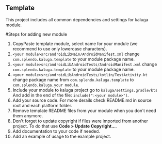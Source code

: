 ## Template 
This project includes all common dependencies and settings for kaluga module.

#Steps for adding new module
1. CopyPaste template module, select name for your module (we recommend to use only lowercase characters).
2. `<your module>src/androidLibMain/AndroidManifest.xml` change `com.splendo.kaluga.template` to your module package name.	
3. `<your module>src/androidLibAndroidTests/AndroidManifest.xml` change `com.splendo.kaluga.template` to your module package name.
4. `<your module>src/androidLibAndroidTests/kotlin/TestActivity.kt` change package name from `com.splendo.kaluga.template` to `com.splendo.kaluga.your module`.
5. Include your module to kaluga project
	go to `kaluga/settings.gradle/kts`
	And add in the end of the file:
	`include(":<your module>")`.
6. Add your source code. For more derails check README.md in source root and each platform folder.
7. Remove template README files from your module when you don't need them anymore.
8. Don't forget to update copyright if files were imported from another project. To do that use **Code > Update Copyright...**.
9. Add documentation to your code if needed.
10. Add an example of usage to the example project.

